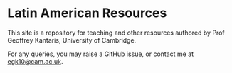 # Latin American Resources

This site is a repository for teaching and other resources authored by Prof Geoffrey Kantaris, University of Cambridge.

For any queries, you may raise a GitHub issue, or contact me at egk10@cam.ac.uk.
